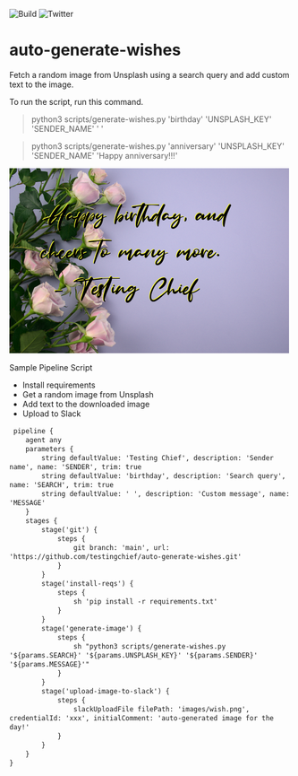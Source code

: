 ![Build](http://img.shields.io/badge/release-1.0-GREEN.svg)
![Twitter](http://img.shields.io/badge/@testingchief--lightgrey?logo=twitter&amp;style=social)

# auto-generate-wishes
Fetch a random image from Unsplash using a search query and add custom text to the image.

To run the script, run this command.
> python3 scripts/generate-wishes.py 'birthday' 'UNSPLASH_KEY' 'SENDER_NAME' ' '

> python3 scripts/generate-wishes.py 'anniversary' 'UNSPLASH_KEY' 'SENDER_NAME' 'Happy anniversary!!!'

![Auto Generated Image](https://github.com/testingchief/auto-generate-wishes/blob/main/images/wish.png?raw=true)

Sample Pipeline Script
- Install requirements
- Get a random image from Unsplash
- Add text to the downloaded image
- Upload to Slack
  
```
 pipeline {
    agent any
    parameters {
        string defaultValue: 'Testing Chief', description: 'Sender name', name: 'SENDER', trim: true
        string defaultValue: 'birthday', description: 'Search query', name: 'SEARCH', trim: true
        string defaultValue: ' ', description: 'Custom message', name: 'MESSAGE'
    }
    stages {
        stage('git') {
            steps {
                git branch: 'main', url: 'https://github.com/testingchief/auto-generate-wishes.git'
            }
        } 
        stage('install-reqs') {
            steps {
                sh 'pip install -r requirements.txt'
            }
        }
        stage('generate-image') {
            steps {
                sh "python3 scripts/generate-wishes.py '${params.SEARCH}' '${params.UNSPLASH_KEY}' '${params.SENDER}' '${params.MESSAGE}'"
            }
        } 
        stage('upload-image-to-slack') {
            steps {
                slackUploadFile filePath: 'images/wish.png', credentialId: 'xxx', initialComment: 'auto-generated image for the day!'
            }
        }
    }
}
```
